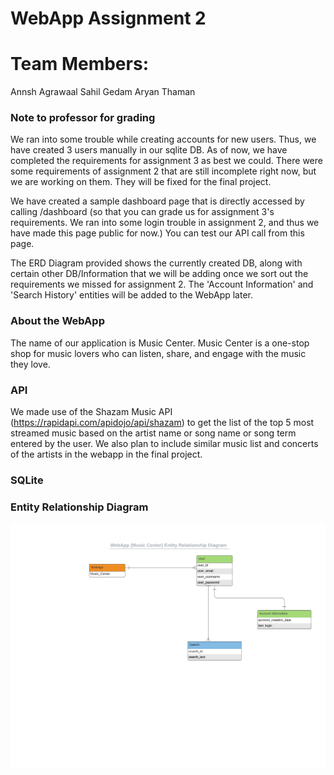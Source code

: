 # WebApp Assignment 2

# Team Members:
Annsh Agrawaal
Sahil Gedam
Aryan Thaman

### Note to professor for grading

We ran into some trouble while creating accounts for new users.
Thus, we have created 3 users manually in our sqlite DB.
As of now, we have completed the requirements for assignment 3 
as best we could. There were some requirements of assignment 2 
that are still incomplete right now, but we are working on them.
They will be fixed for the final project.

We have created a sample dashboard page that is directly accessed by calling /dashboard 
(so that you can grade us for assignment 3's requirements. We ran into some 
login trouble in assignment 2, and thus we have made this page public for now.)
You can test our API call from this page.

The ERD Diagram provided shows the currently created DB, along with
certain other DB/Information that we will be adding once we sort 
out the requirements we missed for assignment 2. The 'Account 
Information' and 'Search History' entities will be added to the 
WebApp later.


### About the WebApp
The name of our application is Music Center.
Music Center is a one-stop shop for music lovers who can listen, share, 
and engage with the music they love.

### API
We made use of the Shazam Music API (https://rapidapi.com/apidojo/api/shazam) to get the list of the top 5 most streamed music based on the artist name or song name or song term entered by the user. We also plan to include similar music list and concerts of the artists in the webapp in the final project.

### SQLite

### Entity Relationship Diagram
![WebApp](WebApp_ERDiagram.png)
